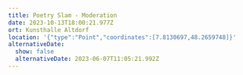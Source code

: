 ```yaml
---
title: Poetry Slam - Moderation
date: 2023-10-13T18:00:21.977Z
ort: Kunsthalle Altdorf
location: '{"type":"Point","coordinates":[7.8130697,48.2659748]}'
alternativeDate:
  show: false
  alternativeDate: 2023-06-07T11:05:21.992Z
---
```

